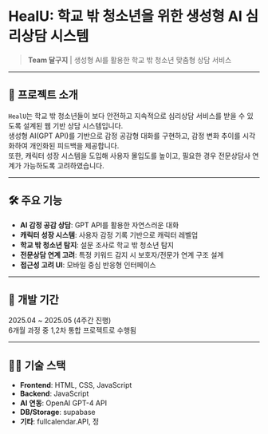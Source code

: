 # HealU: 학교 밖 청소년을 위한 생성형 AI 심리상담 시스템

> **Team 달구지** | 생성형 AI를 활용한 학교 밖 청소년 맞춤형 상담 서비스

---

## 🧠 프로젝트 소개

`HealU`는 학교 밖 청소년들이 보다 안전하고 지속적으로 심리상담 서비스를 받을 수 있도록 설계된 웹 기반 상담 시스템입니다.  
생성형 AI(GPT API)를 기반으로 감정 공감형 대화를 구현하고, 감정 변화 추이를 시각화하여 개인화된 피드백을 제공합니다.  
또한, 캐릭터 성장 시스템을 도입해 사용자 몰입도를 높이고, 필요한 경우 전문상담사 연계가 가능하도록 고려하였습니다.

---

## 🛠️ 주요 기능

- **AI 감정 공감 상담**: GPT API를 활용한 자연스러운 대화
- **캐릭터 성장 시스템**: 사용자 감정 기록 기반으로 캐릭터 레벨업
- **학교 밖 청소년 탐지**: 설문 조사로 학교 밖 청소년 탐지
- **전문상담 연계 고려**: 특정 키워드 감지 시 보호자/전문가 연계 구조 설계
- **접근성 고려 UI**: 모바일 중심 반응형 인터페이스

---

## 📆 개발 기간

2025.04 ~ 2025.05 (4주간 진행)  
6개월 과정 중 1,2차 통합 프로젝트로 수행됨

---

## 👨‍💻 기술 스택

- **Frontend**: HTML, CSS, JavaScript
- **Backend**: JavaScript
- **AI 연동**: OpenAI GPT-4 API
- **DB/Storage**: supabase
- **기타**: fullcalendar.API, 정
